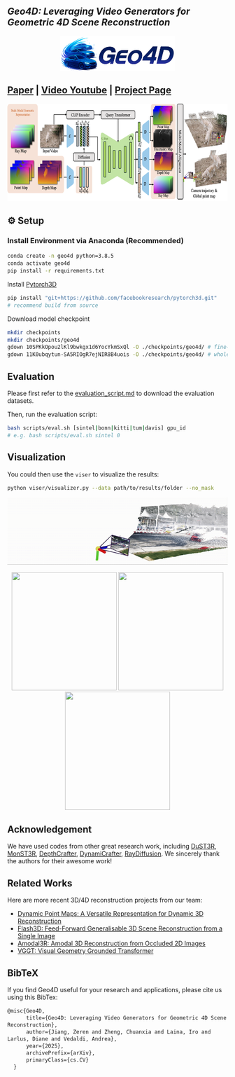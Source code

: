 ## ___***Geo4D: Leveraging Video Generators for Geometric 4D Scene Reconstruction***___
<!-- <div align="center"> -->
<p align="center">
<img src='assets/geo4d_title.png' style="height:80px"></img>
</p>

## [Paper](https://arxiv.org/pdf/xxx.xxxxx) | [Video Youtube](https://youtu.be/HHQG26mZicE) | [Project Page](https://geo4d.github.io) 

<p align="center">
<img src="assets/geo4d_method_v2.png" width="800" height="223"/> 
</p>

## ⚙️ Setup

### Install Environment via Anaconda (Recommended)
```bash
conda create -n geo4d python=3.8.5
conda activate geo4d
pip install -r requirements.txt
```
Install [Pytorch3D](https://github.com/facebookresearch/pytorch3d/blob/main/INSTALL.md)
```bash
pip install "git+https://github.com/facebookresearch/pytorch3d.git"
# recommend build from source
```
Download model checkpoint
```bash
mkdir checkpoints
mkdir checkpoints/geo4d
gdown 10SPKkOpou2lKl9bwkgx1d6YocYkmSxQl -O ./checkpoints/geo4d/ # fine-tuned vae model
gdown 11K0ubqytun-SA5RIOgR7ejNIR8B4uois -O ./checkpoints/geo4d/ # whole model
```

## Evaluation

Please first refer to the [evaluation_script.md](data/evaluation_script.md) to download the evaluation datasets.

Then, run the evaluation script:
```bash 
bash scripts/eval.sh [sintel|bonn|kitti|tum|davis] gpu_id 
# e.g. bash scripts/eval.sh sintel 0
```

## Visualization

You could then use the `viser` to visualize the results:
```bash
python viser/visualizer.py --data path/to/results/folder --no_mask
```

<p align="center">
  <img src="assets/image35.gif" width="720"  /> 
</p>

<p align="center">
  <img src="assets/ours_drift_straight_stride2.gif" width="240" height="270"/>  <img src="assets/snowboard.gif" width="240" height="270"/> <img src="assets/drift-turn.gif" width="240" height="270"/>
</p>

## Acknowledgement
We have used codes from other great research work, including [DuST3R](https://github.com/naver/dust3r), [MonST3R](https://github.com/Junyi42/monst3r), [DepthCrafter](https://github.com/Tencent/DepthCrafter), [DynamiCrafter](https://github.com/Doubiiu/DynamiCrafter), [RayDiffusion](https://github.com/jasonyzhang/RayDiffusion). We sincerely thank the authors for their awesome work!

## Related Works 
Here are more recent 3D/4D reconstruction projects from our team:
* [Dynamic Point Maps: A Versatile Representation for Dynamic 3D Reconstruction](https://www.robots.ox.ac.uk/~vgg/research/dynamic-point-maps/)
* [Flash3D: Feed-Forward Generalisable 3D Scene Reconstruction from a Single Image](https://www.robots.ox.ac.uk/~vgg/research/flash3d/)
* [Amodal3R: Amodal 3D Reconstruction from Occluded 2D Images](https://sm0kywu.github.io/Amodal3R/)
* [VGGT: Visual Geometry Grounded Transformer](https://vgg-t.github.io/)

## BibTeX
If you find Geo4D useful for your research and applications, please cite us using this BibTex:
```
@misc{Geo4D,
      title={Geo4D: Leveraging Video Generators for Geometric 4D Scene Reconstruction}, 
      author={Jiang, Zeren and Zheng, Chuanxia and Laina, Iro and Larlus, Diane and Vedaldi, Andrea},
      year={2025},
      archivePrefix={arXiv},
      primaryClass={cs.CV}
  }
```

